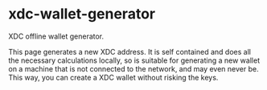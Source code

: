 # xdc-wallet-generator

XDC offline wallet generator.

This page generates a new XDC address. It is self contained and does all the necessary calculations locally, so is suitable for generating a new wallet on a machine that is not connected to the network, and may even never be. This way, you can create a XDC wallet without risking the keys. 
